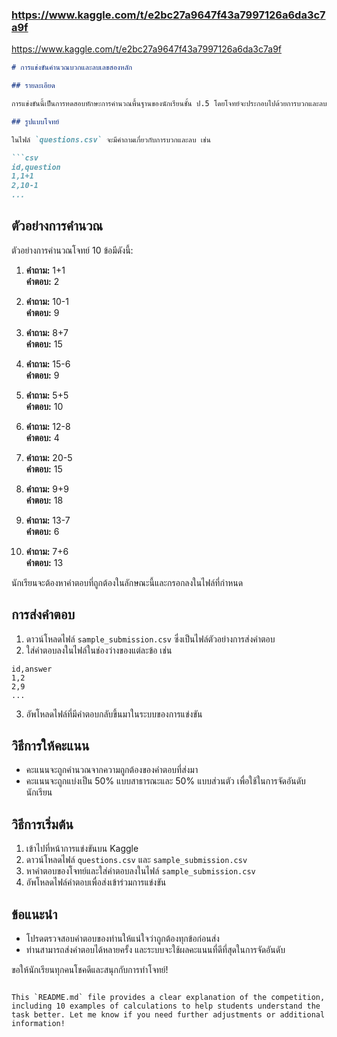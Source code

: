 
### https://www.kaggle.com/t/e2bc27a9647f43a7997126a6da3c7a9f

https://www.kaggle.com/t/e2bc27a9647f43a7997126a6da3c7a9f


```markdown
# การแข่งขันคำนวณบวกและลบเลขสองหลัก

## รายละเอียด

การแข่งขันนี้เป็นการทดสอบทักษะการคำนวณพื้นฐานของนักเรียนชั้น ป.5 โดยโจทย์จะประกอบไปด้วยการบวกและลบเลขสองหลัก นักเรียนจะต้องหาคำตอบที่ถูกต้องและส่งเป็นไฟล์คำตอบในรูปแบบที่กำหนด

## รูปแบบโจทย์

ในไฟล์ `questions.csv` จะมีคำถามเกี่ยวกับการบวกและลบ เช่น

```csv
id,question
1,1+1
2,10-1
...
```

## ตัวอย่างการคำนวณ

ตัวอย่างการคำนวณโจทย์ 10 ข้อมีดังนี้:

1. **คำถาม:** 1+1  
   **คำตอบ:** 2

2. **คำถาม:** 10-1  
   **คำตอบ:** 9

3. **คำถาม:** 8+7  
   **คำตอบ:** 15

4. **คำถาม:** 15-6  
   **คำตอบ:** 9

5. **คำถาม:** 5+5  
   **คำตอบ:** 10

6. **คำถาม:** 12-8  
   **คำตอบ:** 4

7. **คำถาม:** 20-5  
   **คำตอบ:** 15

8. **คำถาม:** 9+9  
   **คำตอบ:** 18

9. **คำถาม:** 13-7  
   **คำตอบ:** 6

10. **คำถาม:** 7+6  
    **คำตอบ:** 13

นักเรียนจะต้องหาคำตอบที่ถูกต้องในลักษณะนี้และกรอกลงในไฟล์ที่กำหนด

## การส่งคำตอบ

1. ดาวน์โหลดไฟล์ `sample_submission.csv` ซึ่งเป็นไฟล์ตัวอย่างการส่งคำตอบ
2. ใส่คำตอบลงในไฟล์ในช่องว่างของแต่ละข้อ เช่น

```csv
id,answer
1,2
2,9
...
```

3. อัพโหลดไฟล์ที่มีคำตอบกลับขึ้นมาในระบบของการแข่งขัน

## วิธีการให้คะแนน

- คะแนนจะถูกคำนวณจากความถูกต้องของคำตอบที่ส่งมา
- คะแนนจะถูกแบ่งเป็น 50% แบบสาธารณะและ 50% แบบส่วนตัว เพื่อใช้ในการจัดอันดับนักเรียน

## วิธีการเริ่มต้น

1. เข้าไปที่หน้าการแข่งขันบน Kaggle
2. ดาวน์โหลดไฟล์ `questions.csv` และ `sample_submission.csv`
3. หาคำตอบของโจทย์และใส่คำตอบลงในไฟล์ `sample_submission.csv`
4. อัพโหลดไฟล์คำตอบเพื่อส่งเข้าร่วมการแข่งขัน

## ข้อแนะนำ

- โปรดตรวจสอบคำตอบของท่านให้แน่ใจว่าถูกต้องทุกข้อก่อนส่ง
- ท่านสามารถส่งคำตอบได้หลายครั้ง และระบบจะใช้ผลคะแนนที่ดีที่สุดในการจัดอันดับ

ขอให้นักเรียนทุกคนโชคดีและสนุกกับการทำโจทย์!
```

This `README.md` file provides a clear explanation of the competition, including 10 examples of calculations to help students understand the task better. Let me know if you need further adjustments or additional information!